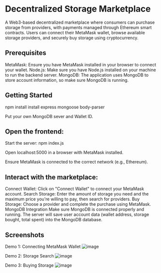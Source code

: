 # Decentralized Storage Marketplace
A Web3-based decentralized marketplace where consumers can purchase storage from providers, with payments managed through Ethereum smart contracts. Users can connect their MetaMask wallet, browse available storage providers, and securely buy storage using cryptocurrency.

## Prerequisites
MetaMask: Ensure you have MetaMask installed in your browser to connect your wallet.
Node.js: Make sure you have Node.js installed on your machine to run the backend server.
MongoDB: The application uses MongoDB to store account information, so make sure MongoDB is running.
## Getting Started
npm install install express mongoose body-parser

Put your own MongoDB sever and Wallet ID.

## Open the frontend:
Start the server:
npm index.js

Open localhost:5000 in a browser with MetaMask installed.

Ensure MetaMask is connected to the correct network (e.g., Ethereum).

## Interact with the marketplace:

Connect Wallet: Click on "Connect Wallet" to connect your MetaMask account.
Search Storage: Enter the amount of storage you need and the maximum price you're willing to pay, then search for providers.
Buy Storage: Choose a provider and complete the purchase using MetaMask.
MongoDB Integration
Make sure MongoDB is connected properly and running. The server will save user account data (wallet address, storage bought, total spent) into the MongoDB database.

## Screenshots
Demo 1: Connecting MetaMask Wallet
![image](https://github.com/user-attachments/assets/ec8b1b55-d55e-4357-adf9-2cb09fa6685a)

Demo 2: Storage Search
![image](https://github.com/user-attachments/assets/53e5d3b0-edf8-4576-b8ff-c39265df9c22)

Demo 3: Buying Storage
![image](https://github.com/user-attachments/assets/5161c96a-bcdd-461f-9152-dcf110106e80)

